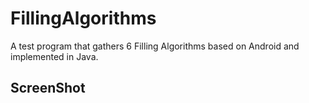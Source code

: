 # FillingAlgorithms
A test program that gathers 6 Filling Algorithms  based on Android and implemented in Java.

## ScreenShot
